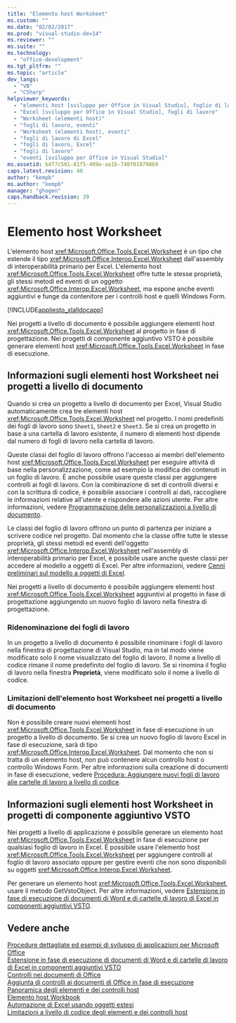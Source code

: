 ```yaml
---
title: "Elemento host Worksheet"
ms.custom: ""
ms.date: "02/02/2017"
ms.prod: "visual-studio-dev14"
ms.reviewer: ""
ms.suite: ""
ms.technology: 
  - "office-development"
ms.tgt_pltfrm: ""
ms.topic: "article"
dev_langs: 
  - "VB"
  - "CSharp"
helpviewer_keywords: 
  - "elementi host [sviluppo per Office in Visual Studio], foglio di lavoro"
  - "Excel [sviluppo per Office in Visual Studio], fogli di lavoro"
  - "Worksheet (elementi host)"
  - "fogli di lavoro, eventi"
  - "Worksheet (elementi host), eventi"
  - "fogli di lavoro di Excel"
  - "fogli di lavoro, Excel"
  - "fogli di lavoro"
  - "eventi [sviluppo per Office in Visual Studio]"
ms.assetid: b4f7c501-81f5-409e-aa1b-748f010798b9
caps.latest.revision: 40
author: "kempb"
ms.author: "kempb"
manager: "ghogen"
caps.handback.revision: 39
---
```

# Elemento host Worksheet
  L'elemento host <xref:Microsoft.Office.Tools.Excel.Worksheet> è un tipo che estende il tipo <xref:Microsoft.Office.Interop.Excel.Worksheet> dall'assembly di interoperabilità primario per Excel. L'elemento host <xref:Microsoft.Office.Tools.Excel.Worksheet> offre tutte le stesse proprietà, gli stessi metodi ed eventi di un oggetto <xref:Microsoft.Office.Interop.Excel.Worksheet>, ma espone anche eventi aggiuntivi e funge da contenitore per i controlli host e quelli Windows Form.  
  
 [!INCLUDE[appliesto_xlalldocapp](../vsto/includes/appliesto-xlalldocapp-md.md)]  
  
 Nei progetti a livello di documento è possibile aggiungere elementi host <xref:Microsoft.Office.Tools.Excel.Worksheet> al progetto in fase di progettazione. Nei progetti di componente aggiuntivo VSTO è possibile generare elementi host <xref:Microsoft.Office.Tools.Excel.Worksheet> in fase di esecuzione.  
  
## Informazioni sugli elementi host Worksheet nei progetti a livello di documento  
 Quando si crea un progetto a livello di documento per Excel, Visual Studio automaticamente crea tre elementi host <xref:Microsoft.Office.Tools.Excel.Worksheet> nel progetto. I nomi predefiniti dei fogli di lavoro sono `Sheet1`, `Sheet2` e `Sheet3`. Se si crea un progetto in base a una cartella di lavoro esistente, il numero di elementi host dipende dal numero di fogli di lavoro nella cartella di lavoro.  
  
 Queste classi del foglio di lavoro offrono l'accesso ai membri dell'elemento host <xref:Microsoft.Office.Tools.Excel.Worksheet> per eseguire attività di base nella personalizzazione, come ad esempio la modifica dei contenuti in un foglio di lavoro. È anche possibile usare queste classi per aggiungere controlli ai fogli di lavoro. Con la combinazione di set di controlli diversi e con la scrittura di codice, è possibile associare i controlli ai dati, raccogliere le informazioni relative all'utente e rispondere alle azioni utente. Per altre informazioni, vedere [Programmazione delle personalizzazioni a livello di documento](../vsto/programming-document-level-customizations.md).  
  
 Le classi del foglio di lavoro offrono un punto di partenza per iniziare a scrivere codice nel progetto. Dal momento che la classe offre tutte le stesse proprietà, gli stessi metodi ed eventi dell'oggetto <xref:Microsoft.Office.Interop.Excel.Worksheet> nell'assembly di interoperabilità primario per Excel, è possibile usare anche queste classi per accedere al modello a oggetti di Excel. Per altre informazioni, vedere [Cenni preliminari sul modello a oggetti di Excel](../vsto/excel-object-model-overview.md).  
  
 Nei progetti a livello di documento è possibile aggiungere elementi host <xref:Microsoft.Office.Tools.Excel.Worksheet> aggiuntivi al progetto in fase di progettazione aggiungendo un nuovo foglio di lavoro nella finestra di progettazione.  
  
### Ridenominazione dei fogli di lavoro  
 In un progetto a livello di documento è possibile rinominare i fogli di lavoro nella finestra di progettazione di Visual Studio, ma in tal modo viene modificato solo il nome visualizzato del foglio di lavoro. Il nome a livello di codice rimane il nome predefinito del foglio di lavoro. Se si rinomina il foglio di lavoro nella finestra **Proprietà**, viene modificato solo il nome a livello di codice.  
  
### Limitazioni dell'elemento host Worksheet nei progetti a livello di documento  
 Non è possibile creare nuovi elementi host <xref:Microsoft.Office.Tools.Excel.Worksheet> in fase di esecuzione in un progetto a livello di documento. Se si crea un nuovo foglio di lavoro Excel in fase di esecuzione, sarà di tipo <xref:Microsoft.Office.Interop.Excel.Worksheet>. Dal momento che non si tratta di un elemento host, non può contenere alcun controllo host o controllo Windows Form. Per altre informazioni sulla creazione di documenti in fase di esecuzione, vedere [Procedura: Aggiungere nuovi fogli di lavoro alle cartelle di lavoro a livello di codice](../vsto/how-to-programmatically-add-new-worksheets-to-workbooks.md).  
  
## Informazioni sugli elementi host Worksheet in progetti di componente aggiuntivo VSTO  
 Nei progetti a livello di applicazione è possibile generare un elemento host <xref:Microsoft.Office.Tools.Excel.Worksheet> in fase di esecuzione per qualsiasi foglio di lavoro in Excel. È possibile usare l'elemento host <xref:Microsoft.Office.Tools.Excel.Worksheet> per aggiungere controlli al foglio di lavoro associato oppure per gestire eventi che non sono disponibili su oggetti <xref:Microsoft.Office.Interop.Excel.Worksheet>.  
  
 Per generare un elemento host <xref:Microsoft.Office.Tools.Excel.Worksheet>, usare il metodo GetVstoObject. Per altre informazioni, vedere [Estensione in fase di esecuzione di documenti di Word e di cartelle di lavoro di Excel in componenti aggiuntivi VSTO](../vsto/extending-word-documents-and-excel-workbooks-in-vsto-add-ins-at-run-time.md).  
  
## Vedere anche  
 [Procedure dettagliate ed esempi di sviluppo di applicazioni per Microsoft Office](../vsto/office-development-samples-and-walkthroughs.md)   
 [Estensione in fase di esecuzione di documenti di Word e di cartelle di lavoro di Excel in componenti aggiuntivi VSTO](../vsto/extending-word-documents-and-excel-workbooks-in-vsto-add-ins-at-run-time.md)   
 [Controlli nei documenti di Office](../vsto/controls-on-office-documents.md)   
 [Aggiunta di controlli ai documenti di Office in fase di esecuzione](../vsto/adding-controls-to-office-documents-at-run-time.md)   
 [Panoramica degli elementi e dei controlli host](../vsto/host-items-and-host-controls-overview.md)   
 [Elemento host Workbook](../vsto/workbook-host-item.md)   
 [Automazione di Excel usando oggetti estesi](../vsto/automating-excel-by-using-extended-objects.md)   
 [Limitazioni a livello di codice degli elementi e dei controlli host](../vsto/programmatic-limitations-of-host-items-and-host-controls.md)  
  
  